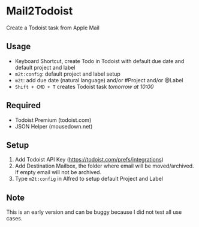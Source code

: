 # Mail2Todoist
Create a Todoist task from Apple Mail

## Usage

* Keyboard Shortcut, create Todo in Todoist with default due date and default project and label
* `m2t:config`: default project and label setup
* `m2t`: add due date (natural language) and/or #Project and/or @Label
* `Shift + CMD + T` creates Todoist task *tomorrow at 10:00*

## Required

* Todoist Premium (todoist.com)
* JSON Helper (mousedown.net)

## Setup

1. Add Todoist API Key (https://todoist.com/prefs/integrations)
2. Add Destination Mailbox, the folder where email will be moved/archived. If empty email will not be archived.
3. Type `m2t:config` in Alfred to setup default Project and Label

## Note

This is an early version and can be buggy because I did not test all use cases. 
